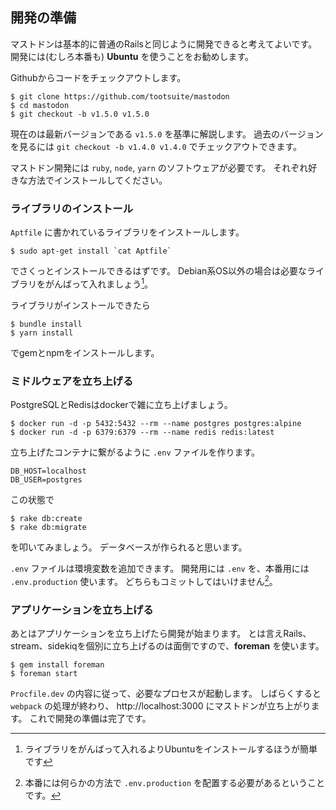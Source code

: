 ## 開発の準備

マストドンは基本的に普通のRailsと同じように開発できると考えてよいです。
開発には(むしろ本番も) **Ubuntu** を使うことをお勧めします。

Githubからコードをチェックアウトします。

```
$ git clone https://github.com/tootsuite/mastodon
$ cd mastodon
$ git checkout -b v1.5.0 v1.5.0
```

現在のは最新バージョンである `v1.5.0` を基準に解説します。
過去のバージョンを見るには `git checkout -b v1.4.0 v1.4.0` でチェックアウトできます。

マストドン開発には `ruby`, `node`, `yarn` のソフトウェアが必要です。
それぞれ好きな方法でインストールしてください。

### ライブラリのインストール

`Aptfile` に書かれているライブラリをインストールします。

```
$ sudo apt-get install `cat Aptfile`
```

でさくっとインストールできるはずです。
Debian系OS以外の場合は必要なライブラリをがんばって入れましょう[^1]。

ライブラリがインストールできたら

```
$ bundle install
$ yarn install
```

でgemとnpmをインストールします。

[^1]: ライブラリをがんばって入れるよりUbuntuをインストールするほうが簡単です

### ミドルウェアを立ち上げる

PostgreSQLとRedisはdockerで雑に立ち上げましょう。

```
$ docker run -d -p 5432:5432 --rm --name postgres postgres:alpine
$ docker run -d -p 6379:6379 --rm --name redis redis:latest
```

立ち上げたコンテナに繋がるように `.env` ファイルを作ります。

```
DB_HOST=localhost
DB_USER=postgres
```

この状態で

```
$ rake db:create
$ rake db:migrate
```

を叩いてみましょう。
データベースが作られると思います。

`.env` ファイルは環境変数を追加できます。
開発用には `.env` を、本番用には `.env.production` 使います。
どちらもコミットしてはいけません[^2]。

[^2]: 本番には何らかの方法で `.env.production` を配置する必要があるということです。

### アプリケーションを立ち上げる

あとはアプリケーションを立ち上げたら開発が始まります。
とは言えRails、stream、sidekiqを個別に立ち上げるのは面倒ですので、**foreman** を使います。

```
$ gem install foreman
$ foreman start
```

`Procfile.dev` の内容に従って、必要なプロセスが起動します。
しばらくすると `webpack` の処理が終わり、 http://localhost:3000 にマストドンが立ち上がります。
これで開発の準備は完了です。
